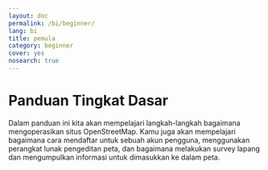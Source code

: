 ```yaml
---
layout: doc
permalink: /bi/beginner/
lang: bi
title: pemula
category: beginner
cover: yes
nosearch: true
---
```


Panduan Tingkat Dasar
=====================

Dalam panduan ini kita akan mempelajari langkah-langkah bagaimana mengoperasikan situs OpenStreetMap. Kamu juga akan mempelajari bagaimana cara mendaftar untuk sebuah akun pengguna, menggunakan perangkat lunak pengeditan peta, dan bagaimana melakukan survey lapang dan mengumpulkan informasi untuk dimasukkan ke dalam peta.